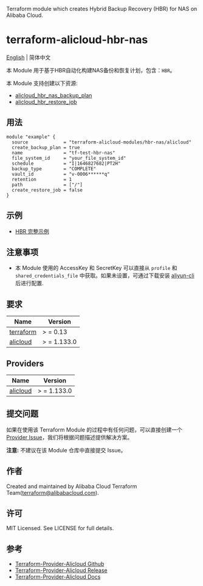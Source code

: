 Terraform module which creates Hybrid Backup Recovery (HBR) for NAS on Alibaba Cloud.

terraform-alicloud-hbr-nas
=====================================================================

[English](README.md) | 简体中文

本 Module 用于基于HBR自动化构建NAS备份和恢复计划，包含：`HBR`。

本 Module 支持创建以下资源:

* [alicloud_hbr_nas_backup_plan](https://registry.terraform.io/providers/aliyun/alicloud/latest/docs/resources/hbr_nas_backup_plan)
* [alicloud_hbr_restore_job](https://registry.terraform.io/providers/aliyun/alicloud/latest/docs/resources/hbr_restore_job)

## 用法

```hcl
module "example" {
  source             = "terraform-alicloud-modules/hbr-nas/alicloud"
  create_backup_plan = true
  name               = "tf-test-hbr-nas"
  file_system_id     = "your_file_system_id"
  schedule           = "I|1646827682|PT2H"
  backup_type        = "COMPLETE"
  vault_id           = "v-0006******q"
  retention          = 1
  path               = ["/"]
  create_restore_job = false
}
```

## 示例

* [HBR 完整示例](https://github.com/terraform-alicloud-modules/terraform-alicloud-hbr-nas/tree/main/examples/complete)

## 注意事项

* 本 Module 使用的 AccessKey 和 SecretKey 可以直接从 `profile` 和 `shared_credentials_file`
  中获取。如果未设置，可通过下载安装 [aliyun-cli](https://github.com/aliyun/aliyun-cli#installation) 后进行配置.

## 要求

| Name | Version |
|------|---------|
| <a name="requirement_terraform"></a> [terraform](#requirement\_terraform) | > = 0.13 |
| <a name="requirement_alicloud"></a> [alicloud](#requirement\_alicloud) | > = 1.133.0 |

## Providers

| Name | Version |
|------|---------|
| <a name="provider_alicloud"></a> [alicloud](#provider\_alicloud) | > = 1.133.0 |

## 提交问题

如果在使用该 Terraform Module
的过程中有任何问题，可以直接创建一个 [Provider Issue](https://github.com/aliyun/terraform-provider-alicloud/issues/new)，我们将根据问题描述提供解决方案。

**注意:** 不建议在该 Module 仓库中直接提交 Issue。

## 作者

Created and maintained by Alibaba Cloud Terraform Team(terraform@alibabacloud.com).

## 许可

MIT Licensed. See LICENSE for full details.

## 参考

* [Terraform-Provider-Alicloud Github](https://github.com/aliyun/terraform-provider-alicloud)
* [Terraform-Provider-Alicloud Release](https://releases.hashicorp.com/terraform-provider-alicloud/)
* [Terraform-Provider-Alicloud Docs](https://registry.terraform.io/providers/aliyun/alicloud/latest/docs)

